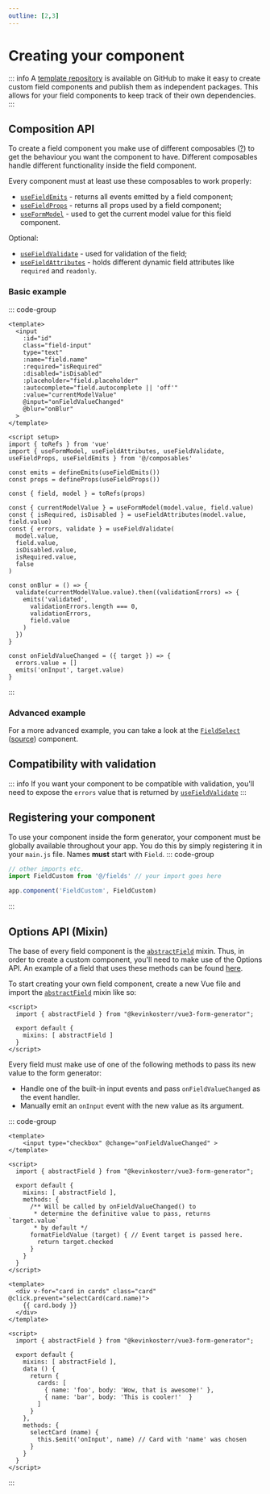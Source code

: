 ```yaml
---
outline: [2,3]
---
```


# Creating your component

::: info
A [template repository](https://github.com/kevinkosterr/field-template) is available on GitHub to make it easy to create
custom field components and publish them as independent packages. This allows for your field components to keep track
of their own dependencies. 
:::

## Composition API <Badge type="tip" text="2.0.0+" />
To create a field component you make use of different composables ([?](https://vuejs.org/guide/reusability/composables)) to
get the behaviour you want the component to have. Different composables handle different functionality inside the field
component.

Every component must at least use these composables to work properly:
- [`useFieldEmits`](/guide/composables/useFieldEmits) - returns all events emitted by a field component;
- [`useFieldProps`](/guide/composables/useFieldProps) - returns all props used by a field component;
- [`useFormModel`](/guide/composables/useFormModel) - used to get the current model value for this field component.

Optional:
- [`useFieldValidate`](/guide/composables/useFieldValidate) - used for validation of the field;
- [`useFieldAttributes`](/guide/composables/useFieldAttributes) - holds different dynamic field attributes like `required` and `readonly`.


### Basic example
::: code-group
```vue [template]
<template>
  <input
    :id="id"
    class="field-input"
    type="text"
    :name="field.name"
    :required="isRequired"
    :disabled="isDisabled"
    :placeholder="field.placeholder"
    :autocomplete="field.autocomplete || 'off'"
    :value="currentModelValue"
    @input="onFieldValueChanged"
    @blur="onBlur"
  >
</template>
```

```vue [script setup]
<script setup>
import { toRefs } from 'vue'
import { useFormModel, useFieldAttributes, useFieldValidate, useFieldProps, useFieldEmits } from '@/composables'

const emits = defineEmits(useFieldEmits())
const props = defineProps(useFieldProps())

const { field, model } = toRefs(props)

const { currentModelValue } = useFormModel(model.value, field.value)
const { isRequired, isDisabled } = useFieldAttributes(model.value, field.value)
const { errors, validate } = useFieldValidate(
  model.value,
  field.value,
  isDisabled.value,
  isRequired.value,
  false
)

const onBlur = () => {
  validate(currentModelValue.value).then((validationErrors) => {
    emits('validated',
      validationErrors.length === 0,
      validationErrors,
      field.value
    )
  })
}

const onFieldValueChanged = ({ target }) => {
  errors.value = []
  emits('onInput', target.value)
}
```
:::

### Advanced example
For a more advanced example, you can take a look at the [`FieldSelect`](/guide/fields/FieldSelect) ([source](https://github.com/kevinkosterr/vue3-form-generator/blob/69cb6aeb8e8c82926ec3598e7d73be2d1146a3f2/src/fields/core/FieldSelect.vue)) component.

## Compatibility with validation
::: info
If you want your component to be compatible with validation, you'll need to expose the `errors` value that is returned
by [`useFieldValidate`](/guide/composables/useFieldValidate)
:::

## Registering your component
To use your component inside the form generator, your component must be globally available throughout your app. You do this
by simply registering it in your `main.js` file. Names <strong>must</strong> start with `Field`.
::: code-group
```javascript [main.js]
// other imports etc.
import FieldCustom from '@/fields' // your import goes here

app.component('FieldCustom', FieldCustom)
```
:::

## Options API (Mixin) <Badge type="warning" text="deprecated" /> <Badge type="tip" text="<2.0.0" />
The base of every field component is the [`abstractField`](/guide/mixins/abstractField) mixin. Thus, in order to create a custom component, you'll
need to make use of the Options API. An example of a field that uses these methods can be found [here](https://github.com/kevinkosterr/vue3-form-generator/blob/89086d7c738825dde7b6c41d4c5e4f6033dce73f/src/fields/input/FieldSelect.vue).

To start creating your own field component, create a new Vue file and import the [`abstractField`](/guide/mixins/abstractField) mixin like so:

```vue
<script>
  import { abstractField } from "@kevinkosterr/vue3-form-generator";
  
  export default {
    mixins: [ abstractField ]
  }
</script>
```
Every field must make use of one of the following methods to pass its new value to the form generator:

- Handle one of the built-in input events and pass `onFieldValueChanged` as the event handler.
- Manually emit an `onInput` event with the new value as its argument.

::: code-group
```vue {11-16} [using onFieldValueChanged]
<template>
    <input type="checkbox" @change="onFieldValueChanged" >
</template>

<script>
  import { abstractField } from "@kevinkosterr/vue3-form-generator";

  export default {
    mixins: [ abstractField ],
    methods: {
      /** Will be called by onFieldValueChanged() to 
       * determine the definitive value to pass, returns `target.value` 
       * by default */
      formatFieldValue (target) { // Event target is passed here.
        return target.checked
      }
    }
  }
</script>
```

```vue {21-23} [Manual]
<template>
  <div v-for="card in cards" class="card" @click.prevent="selectCard(card.name)">
    {{ card.body }}
  </div>
</template>

<script>
  import { abstractField } from "@kevinkosterr/vue3-form-generator";

  export default {
    mixins: [ abstractField ],
    data () {
      return {
        cards: [
          { name: 'foo', body: 'Wow, that is awesome!' },
          { name: 'bar', body: 'This is cooler!'  }
        ]
      }
    },
    methods: {
      selectCard (name) {
        this.$emit('onInput', name) // Card with 'name' was chosen
      }
    }
  }
</script>
```
:::
